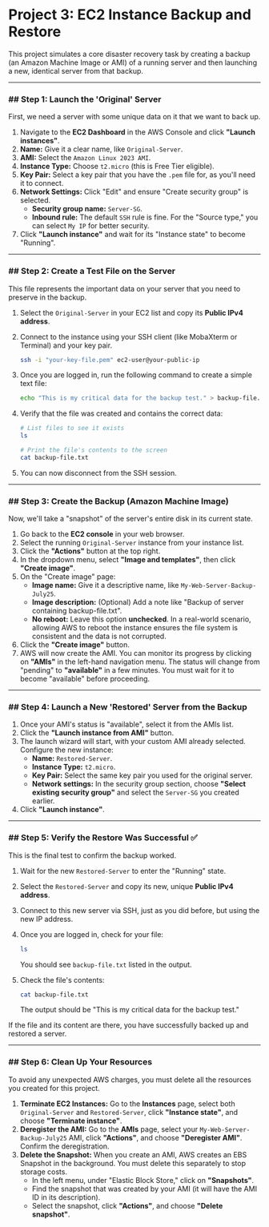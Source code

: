 # Project 3: EC2 Instance Backup and Restore

This project simulates a core disaster recovery task by creating a backup (an Amazon Machine Image or AMI) of a running server and then launching a new, identical server from that backup.

---

### ## Step 1: Launch the 'Original' Server

First, we need a server with some unique data on it that we want to back up.

1.  Navigate to the **EC2 Dashboard** in the AWS Console and click **"Launch instances"**.
2.  **Name:** Give it a clear name, like `Original-Server`.
3.  **AMI:** Select the `Amazon Linux 2023 AMI`.
4.  **Instance Type:** Choose `t2.micro` (this is Free Tier eligible).
5.  **Key Pair:** Select a key pair that you have the `.pem` file for, as you'll need it to connect.
6.  **Network Settings:** Click "Edit" and ensure "Create security group" is selected.
    * **Security group name:** `Server-SG`.
    * **Inbound rule:** The default `SSH` rule is fine. For the "Source type," you can select `My IP` for better security.
7.  Click **"Launch instance"** and wait for its "Instance state" to become "Running".

---

### ## Step 2: Create a Test File on the Server

This file represents the important data on your server that you need to preserve in the backup.

1.  Select the `Original-Server` in your EC2 list and copy its **Public IPv4 address**.
2.  Connect to the instance using your SSH client (like MobaXterm or Terminal) and your key pair.

    ```bash
    ssh -i "your-key-file.pem" ec2-user@your-public-ip
    ```

3.  Once you are logged in, run the following command to create a simple text file:

    ```bash
    echo "This is my critical data for the backup test." > backup-file.txt
    ```

4.  Verify that the file was created and contains the correct data:

    ```bash
    # List files to see it exists
    ls
    
    # Print the file's contents to the screen
    cat backup-file.txt
    ```

5.  You can now disconnect from the SSH session.

---

### ## Step 3: Create the Backup (Amazon Machine Image)

Now, we'll take a "snapshot" of the server's entire disk in its current state.

1.  Go back to the **EC2 console** in your web browser.
2.  Select the running `Original-Server` instance from your instance list.
3.  Click the **"Actions"** button at the top right.
4.  In the dropdown menu, select **"Image and templates"**, then click **"Create image"**.
5.  On the "Create image" page:
    * **Image name:** Give it a descriptive name, like `My-Web-Server-Backup-July25`.
    * **Image description:** (Optional) Add a note like "Backup of server containing backup-file.txt".
    * **No reboot:** Leave this option **unchecked**. In a real-world scenario, allowing AWS to reboot the instance ensures the file system is consistent and the data is not corrupted.
6.  Click the **"Create image"** button.
7.  AWS will now create the AMI. You can monitor its progress by clicking on **"AMIs"** in the left-hand navigation menu. The status will change from "pending" to **"available"** in a few minutes. You must wait for it to become "available" before proceeding.

---

### ## Step 4: Launch a New 'Restored' Server from the Backup

1.  Once your AMI's status is "available", select it from the AMIs list.
2.  Click the **"Launch instance from AMI"** button.
3.  The launch wizard will start, with your custom AMI already selected. Configure the new instance:
    * **Name:** `Restored-Server`.
    * **Instance Type:** `t2.micro`.
    * **Key Pair:** Select the same key pair you used for the original server.
    * **Network settings:** In the security group section, choose **"Select existing security group"** and select the `Server-SG` you created earlier.
4.  Click **"Launch instance"**.

---

### ## Step 5: Verify the Restore Was Successful ✅

This is the final test to confirm the backup worked.

1.  Wait for the new `Restored-Server` to enter the "Running" state.
2.  Select the `Restored-Server` and copy its new, unique **Public IPv4 address**.
3.  Connect to this new server via SSH, just as you did before, but using the new IP address.
4.  Once you are logged in, check for your file:

    ```bash
    ls
    ```

    You should see `backup-file.txt` listed in the output.
5.  Check the file's contents:

    ```bash
    cat backup-file.txt
    ```

    The output should be "This is my critical data for the backup test."

If the file and its content are there, you have successfully backed up and restored a server.

---

### ## Step 6: Clean Up Your Resources

To avoid any unexpected AWS charges, you must delete all the resources you created for this project.

1.  **Terminate EC2 Instances:** Go to the **Instances** page, select both `Original-Server` and `Restored-Server`, click **"Instance state"**, and choose **"Terminate instance"**.
2.  **Deregister the AMI:** Go to the **AMIs** page, select your `My-Web-Server-Backup-July25` AMI, click **"Actions"**, and choose **"Deregister AMI"**. Confirm the deregistration.
3.  **Delete the Snapshot:** When you create an AMI, AWS creates an EBS Snapshot in the background. You must delete this separately to stop storage costs.
    * In the left menu, under "Elastic Block Store," click on **"Snapshots"**.
    * Find the snapshot that was created by your AMI (it will have the AMI ID in its description).
    * Select the snapshot, click **"Actions"**, and choose **"Delete snapshot"**.
